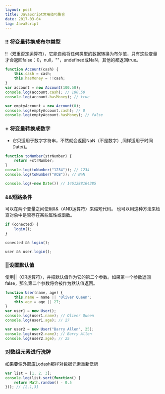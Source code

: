 ```yaml
---
layout: post
title: JavaScript常用技巧集合
date: 2017-03-04
tag: JavaScript
---
```


### !! 将变量转换成布尔类型

!!（双重否定运算符），它能自动将任何类型的数据转换为布尔值，只有这些变量才会返回false：0，null，""，undefined或NaN，其他的都返回true。

```js
function Account(cash) {  
    this.cash = cash;
    this.hasMoney = !!cash;
}
var account = new Account(100.50);  
console.log(account.cash); // 100.50  
console.log(account.hasMoney); // true

var emptyAccount = new Account(0);  
console.log(emptyAccount.cash); // 0  
console.log(emptyAccount.hasMoney); // false  
```

### + 将变量转换成数字

+ 它只适用于数字字符串，不然就会返回NaN（不是数字）,同样适用于时间Date()。

```js
function toNumber(strNumber) {  
    return +strNumber;
}
console.log(toNumber("1234")); // 1234  
console.log(toNumber("ACB")); // NaN  

console.log(+new Date()) // 1461288164385  
```

### &&短路条件

可以在两个变量之间使用&&（AND运算符）来缩短代码。
也可以用这种方法来检查对象中是否存在某些属性或函数。

```js
if (conected) {  
    login();
}

conected && login();  

user && user.login(); 
```

### ||设置默认值

使用||（OR运算符），并把默认值作为它的第二个参数。如果第一个参数返回false，那么第二个参数将会被作为默认值返回。

```js
function User(name, age) {  
    this.name = name || "Oliver Queen";
    this.age = age || 27;
}
var user1 = new User();  
console.log(user1.name); // Oliver Queen  
console.log(user1.age); // 27

var user2 = new User("Barry Allen", 25);  
console.log(user2.name); // Barry Allen  
console.log(user2.age); // 25  
```

### 对数组元素进行洗牌

如果要像外部库Lodash那样对数据元素重新洗牌

```js
var list = [1, 2, 3];  
console.log(list.sort(function() {  
    return Math.random() - 0.5
})); // [2,1,3]
```